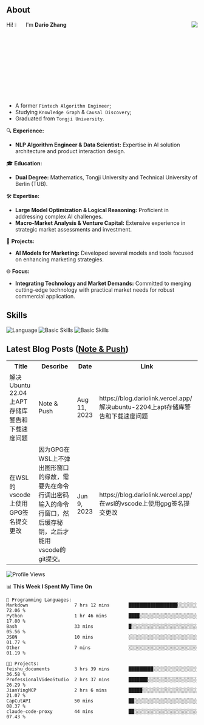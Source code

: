 ## About

<img align="right" src="https://github-readme-stats.vercel.app/api?username=dario-github&show_icons=true&bg_color=00000000&hide_title=true&hide_border=true&include_all_commits=true&count_private=true&theme=transparent" />

Hi! <img src="https://media.giphy.com/media/hvRJCLFzcasrR4ia7z/giphy.gif" width="5%"> I'm **Dario Zhang**

- A former `Fintech Algorithm Engineer`;
- Studying `Knowledge Graph` & `Causal Discovery`;
- Graduated from `Tongji University`.

🔍 **Experience:**
- **NLP Algorithm Engineer & Data Scientist:** Expertise in AI solution architecture and product interaction design.

🎓 **Education:**
- **Dual Degree:** Mathematics, Tongji University and Technical University of Berlin (TUB).

🛠️ **Expertise:**
- **Large Model Optimization & Logical Reasoning:** Proficient in addressing complex AI challenges.
- **Macro-Market Analysis & Venture Capital:** Extensive experience in strategic market assessments and investment.

🚀 **Projects:**
- **AI Models for Marketing:** Developed several models and tools focused on enhancing marketing strategies.

🌐 **Focus:**
- **Integrating Technology and Market Demands:** Committed to merging cutting-edge technology with practical market needs for robust commercial application.


## Skills

![Language](https://skillicons.dev/icons?i=py,matlab,pytorch,latex,regex,mysql,sqlite)
![Basic Skills](https://skillicons.dev/icons?i=bash,git,linux,md)
![Basic Skills](https://skillicons.dev/icons?i=vim,vscode,jupyterlab)

## Latest Blog Posts ([Note & Push](https://blog.dariolink.vercel.app/))

<table>
  <tr><th>Title</th><th>Describe</th><th>Date</th><th>Link</th></tr>
  <!-- BLOG-POST-LIST:START --><tr><td>解决Ubuntu 22.04上APT存储库警告和下载速度问题</td><td>Note &amp; Push</td><td>Aug 11, 2023</td><td>https://blog.dariolink.vercel.app/解决ubuntu-2204上apt存储库警告和下载速度问题</td></tr><tr><td>在WSL的vscode上使用GPG签名提交更改</td><td>因为GPG在WSL上不弹出图形窗口的缘故，需要先在命令行调出密码输入的命令行窗口，然后缓存秘钥，之后才能用vscode的git提交。</td><td>Jun 9, 2023</td><td>https://blog.dariolink.vercel.app/在wsl的vscode上使用gpg签名提交更改</td></tr><!-- BLOG-POST-LIST:END -->
</table>

<!--START_SECTION:waka-->
![Profile Views](http://img.shields.io/badge/Profile%20Views-3-blue)

📊 **This Week I Spent My Time On** 

```text
💬 Programming Languages: 
Markdown                 7 hrs 12 mins       ██████████████████░░░░░░░   72.06 % 
Python                   1 hr 46 mins        ████░░░░░░░░░░░░░░░░░░░░░   17.80 % 
Bash                     33 mins             █░░░░░░░░░░░░░░░░░░░░░░░░   05.56 % 
JSON                     10 mins             ░░░░░░░░░░░░░░░░░░░░░░░░░   01.77 % 
Other                    7 mins              ░░░░░░░░░░░░░░░░░░░░░░░░░   01.19 % 

🐱‍💻 Projects: 
feishu_documents         3 hrs 39 mins       █████████░░░░░░░░░░░░░░░░   36.58 % 
ProfessionalVideoStudio  2 hrs 37 mins       ███████░░░░░░░░░░░░░░░░░░   26.29 % 
JianYingMCP              2 hrs 6 mins        █████░░░░░░░░░░░░░░░░░░░░   21.07 % 
CapCutAPI                50 mins             ██░░░░░░░░░░░░░░░░░░░░░░░   08.37 % 
claude-code-proxy        44 mins             ██░░░░░░░░░░░░░░░░░░░░░░░   07.43 % 
```


<!--END_SECTION:waka-->
